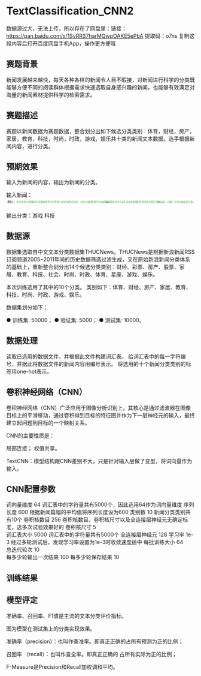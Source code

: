 # TextClassification_CNN2

数据源过大，无法上传，所以存在了网盘里：链接：https://pan.baidu.com/s/1SvRR37harMQwpOAKE5ePbA 
提取码：o7ns 
复制这段内容后打开百度网盘手机App，操作更方便哦

## 赛题背景
新闻发展越来越快，每天各种各样的新闻令人目不暇接，对新闻进行科学的分类既能够方便不同的阅读群体根据需求快速选取自身感兴趣的新闻，也能够有效满足对海量的新闻素材提供科学的检索需求。

## 赛题描述
赛题以新闻数据为赛题数据，整合划分出如下候选分类类别：体育，财经，房产，家居，教育，科技，时尚，时政，游戏，娱乐共十类的新闻文本数据。选手根据新闻内容，进行分类。

## 预期效果
输入为新闻的内容，输出为新闻的分类。

输入新闻：![image](https://github.com/H-Amang/TextClassification_CNN2/blob/master/image/image.png)



输出分类：游戏     科技

## 数据源
数据集选取自中文文本分类数据集THUCNews。THUCNews是根据新浪新闻RSS订阅频道2005~2011年间的历史数据筛选过滤生成，又在原始新浪新闻分类体系的基础上，重新整合划分出14个候选分类类别：财经、彩票、房产、股票、家居、教育、科技、社会、时尚、时政、体育、星座、游戏、娱乐。

本次训练选用了其中的10个分类。
类别如下：体育、财经、房产、家居、教育、科技、时尚、时政、游戏、娱乐。

数据集划分如下：

●   训练集: 50000；
●   验证集: 5000；
●   测试集: 10000。

## 数据处理
读取已选用的数据文件，并根据此文件构建词汇表。
给词汇表中的每一字符编号，并据此将数据文件的新闻内容用编号表示。
将选用的十个新闻分类类别的标签用one-hot表示。

## 卷积神经网络（CNN）
卷积神经网络（CNN）广泛应用于图像分析识别上，其核心是通过滤波器在图像目标上的平滑移动，通过卷积得到目标的特征图并作为下一层神经元的输入，最终建立起问题到目标的一个映射关系。

CNN的主要性质是：

局部连接；
权值共享。


TextCNN：模型结构跟CNN差别不大，只是针对输入层做了变型，将词向量作为输入。


## CNN配置参数
词向量维度	64	词汇表中的字符量共有5000个，因此选用64作为词向量维度
序列长度	600	根据新闻篇幅的平均值将序列长度设为600
类别数	10	新闻分类类别共有10个
卷积核数目	256	卷积核数目、卷积核尺寸以及全连接层神经元无确定标准，选多次试验效果好的
卷积核尺寸	5	
词汇表大小	5000	词汇表中的字符量共有5000个
全连接层神经元	128	
学习率	1e-3	经过多轮测试后，发现学习率设置为1e-3时收敛速度适中
每批训练大小	64	
总迭代轮次	10	
每多少轮输出一次结果	100	
每多少轮保存结果	10	




## 训练结果



## 模型评定

准确率、召回率、F1值是主流的文本分类评价指标。

图为模型在测试集上的分类实现效果。

准确率（precision）：也叫作查准率。即真正正确的占所有预测为正的比例；

召回率 （recall）：也叫作查全率。即真正正确的
占所有实际为正的比例；

F-Measure是Precision和Recall加权调和平均。
